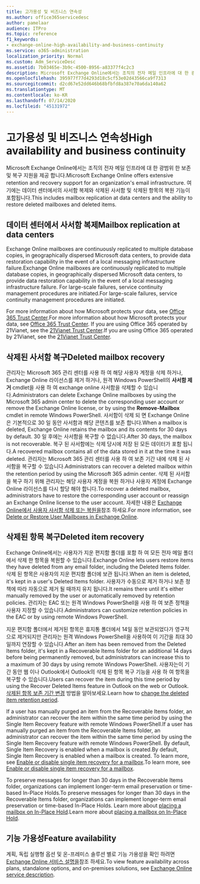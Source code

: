 ```yaml
---
title: 고가용성 및 비즈니스 연속성
ms.author: office365servicedesc
author: pamelaar
audience: ITPro
ms.topic: reference
f1_keywords:
- exchange-online-high-availability-and-business-continuity
ms.service: o365-administration
localization_priority: Normal
ms.custom: Adm_ServiceDesc
ms.assetid: 7b03465e-3b9c-4500-8956-a83377f4c2c3
description: Microsoft Exchange Online에서는 조직의 전자 메일 인프라에 대 한 광범위 한 보존 및 복구 지원을 제공 합니다. 여기에는 데이터 센터에서의 사서함 복제와 삭제된 사서함 및 삭제된 항목의 복원 기능이 포함됩니다.
ms.openlocfilehash: 395977f77d4293d18c5cf53e02d43566ca9f7313
ms.sourcegitcommit: d2cd67e52dd646b68bfbfd8a387e70a6da140a62
ms.translationtype: MT
ms.contentlocale: ko-KR
ms.lasthandoff: 07/14/2020
ms.locfileid: "45131972"
---
```

# <a name="high-availability-and-business-continuity"></a><span data-ttu-id="e31eb-104">고가용성 및 비즈니스 연속성</span><span class="sxs-lookup"><span data-stu-id="e31eb-104">High availability and business continuity</span></span>

<span data-ttu-id="e31eb-105">Microsoft Exchange Online에서는 조직의 전자 메일 인프라에 대 한 광범위 한 보존 및 복구 지원을 제공 합니다.</span><span class="sxs-lookup"><span data-stu-id="e31eb-105">Microsoft Exchange Online offers extensive retention and recovery support for an organization's email infrastructure.</span></span> <span data-ttu-id="e31eb-106">여기에는 데이터 센터에서의 사서함 복제와 삭제된 사서함 및 삭제된 항목의 복원 기능이 포함됩니다.</span><span class="sxs-lookup"><span data-stu-id="e31eb-106">This includes mailbox replication at data centers and the ability to restore deleted mailboxes and deleted items.</span></span>
  
## <a name="mailbox-replication-at-data-centers"></a><span data-ttu-id="e31eb-107">데이터 센터에서 사서함 복제</span><span class="sxs-lookup"><span data-stu-id="e31eb-107">Mailbox replication at data centers</span></span>

<span data-ttu-id="e31eb-108">Exchange Online mailboxes are continuously replicated to multiple database copies, in geographically dispersed Microsoft data centers, to provide data restoration capability in the event of a local messaging infrastructure failure.</span><span class="sxs-lookup"><span data-stu-id="e31eb-108">Exchange Online mailboxes are continuously replicated to multiple database copies, in geographically dispersed Microsoft data centers, to provide data restoration capability in the event of a local messaging infrastructure failure.</span></span> <span data-ttu-id="e31eb-109">For large-scale failures, service continuity management procedures are initiated.</span><span class="sxs-lookup"><span data-stu-id="e31eb-109">For large-scale failures, service continuity management procedures are initiated.</span></span>
  
<span data-ttu-id="e31eb-110">For more information about how Microsoft protects your data, see [Office 365 Trust Center](https://go.microsoft.com/fwlink/p/?LinkId=299135).</span><span class="sxs-lookup"><span data-stu-id="e31eb-110">For more information about how Microsoft protects your data, see [Office 365 Trust Center](https://go.microsoft.com/fwlink/p/?LinkId=299135).</span></span> <span data-ttu-id="e31eb-111">If you are using Office 365 operated by 21Vianet, see the [21Vianet Trust Center](https://www.21vbluecloud.com/office365/trustcenter/onlineservices.mdl).</span><span class="sxs-lookup"><span data-stu-id="e31eb-111">If you are using Office 365 operated by 21Vianet, see the [21Vianet Trust Center](https://www.21vbluecloud.com/office365/trustcenter/onlineservices.mdl).</span></span>
  
## <a name="deleted-mailbox-recovery"></a><span data-ttu-id="e31eb-112">삭제된 사서함 복구</span><span class="sxs-lookup"><span data-stu-id="e31eb-112">Deleted mailbox recovery</span></span>

<span data-ttu-id="e31eb-113">관리자는 Microsoft 365 관리 센터를 사용 하 여 해당 사용자 계정을 삭제 하거나, Exchange Online 라이선스를 제거 하거나, 원격 Windows PowerShell의 **사서함 제거** cmdlet을 사용 하 여 exchange online 사서함을 삭제할 수 있습니다.</span><span class="sxs-lookup"><span data-stu-id="e31eb-113">Administrators can delete Exchange Online mailboxes by using the Microsoft 365 admin center to delete the corresponding user account or remove the Exchange Online license, or by using the **Remove-Mailbox** cmdlet in remote Windows PowerShell.</span></span> <span data-ttu-id="e31eb-114">사서함이 삭제 되 면 Exchange Online은 기본적으로 30 일 동안 사서함과 해당 콘텐츠를 보존 합니다.</span><span class="sxs-lookup"><span data-stu-id="e31eb-114">When a mailbox is deleted, Exchange Online retains the mailbox and its contents for 30 days by default.</span></span> <span data-ttu-id="e31eb-115">30 일 후에는 사서함을 복구할 수 없습니다.</span><span class="sxs-lookup"><span data-stu-id="e31eb-115">After 30 days, the mailbox is not recoverable.</span></span> <span data-ttu-id="e31eb-116">복구 된 사서함에는 삭제 당시에 저장 된 모든 데이터가 포함 됩니다.</span><span class="sxs-lookup"><span data-stu-id="e31eb-116">A recovered mailbox contains all of the data stored in it at the time it was deleted.</span></span> <span data-ttu-id="e31eb-117">관리자는 Microsoft 365 관리 센터를 사용 하 여 보존 기간 내에 삭제 된 사서함을 복구할 수 있습니다.</span><span class="sxs-lookup"><span data-stu-id="e31eb-117">Administrators can recover a deleted mailbox within the retention period by using the Microsoft 365 admin center.</span></span> <span data-ttu-id="e31eb-118">삭제 된 사서함을 복구 하기 위해 관리자는 해당 사용자 계정을 복원 하거나 사용자 계정에 Exchange Online 라이선스를 다시 할당 해야 합니다.</span><span class="sxs-lookup"><span data-stu-id="e31eb-118">To recover a deleted mailbox, administrators have to restore the corresponding user account or reassign an Exchange Online license to the user account.</span></span> <span data-ttu-id="e31eb-119">자세한 내용은 [Exchange Online에서 사용자 사서함 삭제 또는 복원을](https://go.microsoft.com/fwlink/p/?LinkId=286992)참조 하세요.</span><span class="sxs-lookup"><span data-stu-id="e31eb-119">For more information, see [Delete or Restore User Mailboxes in Exchange Online](https://go.microsoft.com/fwlink/p/?LinkId=286992).</span></span>
  
## <a name="deleted-item-recovery"></a><span data-ttu-id="e31eb-120">삭제된 항목 복구</span><span class="sxs-lookup"><span data-stu-id="e31eb-120">Deleted item recovery</span></span>

<span data-ttu-id="e31eb-121">Exchange Online에서는 사용자가 지운 편지함 폴더를 포함 하 여 모든 전자 메일 폴더에서 삭제 한 항목을 복원할 수 있습니다.</span><span class="sxs-lookup"><span data-stu-id="e31eb-121">Exchange Online lets users restore items they have deleted from any email folder, including the Deleted Items folder.</span></span> <span data-ttu-id="e31eb-122">삭제 된 항목은 사용자의 지운 편지함 폴더에 보관 됩니다.</span><span class="sxs-lookup"><span data-stu-id="e31eb-122">When an item is deleted, it's kept in a user's Deleted Items folder.</span></span> <span data-ttu-id="e31eb-123">사용자가 수동으로 제거 하거나 보존 정책에 따라 자동으로 제거 될 때까지 유지 됩니다.</span><span class="sxs-lookup"><span data-stu-id="e31eb-123">It remains there until it's either manually removed by the user or automatically removed by retention policies.</span></span> <span data-ttu-id="e31eb-124">관리자는 EAC 또는 원격 Windows PowerShell을 사용 하 여 보존 정책을 사용자 지정할 수 있습니다.</span><span class="sxs-lookup"><span data-stu-id="e31eb-124">Administrators can customize retention policies in the EAC or by using remote Windows PowerShell.</span></span>
  
<span data-ttu-id="e31eb-125">지운 편지함 폴더에서 제거된 항목은 휴지통 폴더에서 14일 동안 보관되었다가 영구적으로 제거되지만 관리자는 원격 Windows PowerShell을 사용하여 이 기간을 최대 30일까지 연장할 수 있습니다.</span><span class="sxs-lookup"><span data-stu-id="e31eb-125">After an item has been removed from the Deleted Items folder, it's kept in a Recoverable Items folder for an additional 14 days before being permanently removed, but administrators can increase this to a maximum of 30 days by using remote Windows PowerShell.</span></span> <span data-ttu-id="e31eb-126">사용자는이 기간 동안 웹 이나 Outlook에서 Outlook의 삭제 된 항목 복구 기능을 사용 하 여 항목을 복구할 수 있습니다.</span><span class="sxs-lookup"><span data-stu-id="e31eb-126">Users can recover the item during this time period by using the Recover Deleted Items feature in Outlook on the web or Outlook.</span></span> <span data-ttu-id="e31eb-127">[삭제된 항목 보존 기간 변경](https://go.microsoft.com/fwlink/p/?LinkId=286940) 방법을 알아보세요.</span><span class="sxs-lookup"><span data-stu-id="e31eb-127">Learn how to [change the deleted item retention period](https://go.microsoft.com/fwlink/p/?LinkId=286940).</span></span>
  
<span data-ttu-id="e31eb-128">If a user has manually purged an item from the Recoverable Items folder, an administrator can recover the item within the same time period by using the Single Item Recovery feature with remote Windows PowerShell.</span><span class="sxs-lookup"><span data-stu-id="e31eb-128">If a user has manually purged an item from the Recoverable Items folder, an administrator can recover the item within the same time period by using the Single Item Recovery feature with remote Windows PowerShell.</span></span> <span data-ttu-id="e31eb-129">By default, Single Item Recovery is enabled when a mailbox is created.</span><span class="sxs-lookup"><span data-stu-id="e31eb-129">By default, Single Item Recovery is enabled when a mailbox is created.</span></span> <span data-ttu-id="e31eb-130">To learn more, see [Enable or disable single item recovery for a mailbox](https://go.microsoft.com/fwlink/p/?LinkID=286941).</span><span class="sxs-lookup"><span data-stu-id="e31eb-130">To learn more, see [Enable or disable single item recovery for a mailbox](https://go.microsoft.com/fwlink/p/?LinkID=286941).</span></span>
  
<span data-ttu-id="e31eb-131">To preserve messages for longer than 30 days in the Recoverable Items folder, organizations can implement longer-term email preservation or time-based In-Place Holds.</span><span class="sxs-lookup"><span data-stu-id="e31eb-131">To preserve messages for longer than 30 days in the Recoverable Items folder, organizations can implement longer-term email preservation or time-based In-Place Holds.</span></span> <span data-ttu-id="e31eb-132">Learn more about [placing a mailbox on In-Place Hold](https://go.microsoft.com/fwlink/p/?LinkId=271746).</span><span class="sxs-lookup"><span data-stu-id="e31eb-132">Learn more about [placing a mailbox on In-Place Hold](https://go.microsoft.com/fwlink/p/?LinkId=271746).</span></span>
  
## <a name="feature-availability"></a><span data-ttu-id="e31eb-133">기능 가용성</span><span class="sxs-lookup"><span data-stu-id="e31eb-133">Feature availability</span></span>

<span data-ttu-id="e31eb-134">계획, 독립 실행형 옵션 및 온-프레미스 솔루션 별로 기능 가용성을 확인 하려면 [Exchange Online 서비스 설명을](exchange-online-service-description.md)참조 하세요.</span><span class="sxs-lookup"><span data-stu-id="e31eb-134">To view feature availability across plans, standalone options, and on-premises solutions, see [Exchange Online service description](exchange-online-service-description.md).</span></span>
  